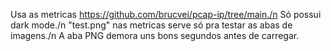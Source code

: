 Usa as metricas https://github.com/brucvei/pcap-ip/tree/main./n
Só possui dark mode./n
"test.png" nas metricas serve só pra testar as abas de imagens./n
A aba PNG demora uns bons segundos antes de carregar.
